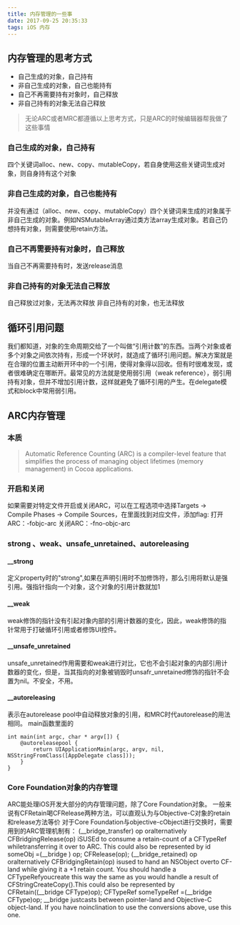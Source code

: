 ```yaml
---
title: 内存管理的一些事
date: 2017-09-25 20:35:33
tags: iOS 内存
---
```

## 内存管理的思考方式
* 自己生成的对象，自己持有
* 非自己生成的对象，自己也能持有
* 自己不再需要持有对象时，自己释放
* 非自己持有的对象无法自己释放

> 无论ARC或者MRC都遵循以上思考方式，只是ARC的时候编辑器帮我做了这些事情

### 自己生成的对象，自己持有
四个关键词alloc、new、copy、mutableCopy，若自身使用这些关键词生成对象，则自身持有这个对象
### 非自己生成的对象，自己也能持有
并没有通过（alloc、new、copy、mutableCopy）四个关键词来生成的对象属于非自己生成的对象。例如NSMutableArray通过类方法array生成对象。若自己仍想持有对象，则需要使用retain方法。
### 自己不再需要持有对象时，自己释放
当自己不再需要持有时，发送release消息
### 非自己持有的对象无法自己释放
自己释放过对象，无法再次释放
非自己持有的对象，也无法释放

## 循环引用问题
我们都知道，对象的生命周期交给了一个叫做“引用计数”的东西。当两个对象或者多个对象之间依次持有，形成一个环状时，就造成了循环引用问题。解决方案就是在合理的位置主动断开环中的一个引用，使得对象得以回收。但有时很难发现，或者很难确定在哪断开。最常见的方法就是使用弱引用（weak reference），弱引用持有对象，但并不增加引用计数，这样就避免了循环引用的产生。在delegate模式和block中常用弱引用。
## ARC内存管理
### 本质
> Automatic Reference Counting (ARC) is a compiler-level feature that simplifies the process of managing object lifetimes (memory management) in Cocoa applications.

### 开启和关闭
如果需要对特定文件开启或关闭ARC，可以在工程选项中选择Targets -> Compile Phases -> Compile Sources，在里面找到对应文件，添加flag:
打开ARC：-fobjc-arc
关闭ARC：-fno-objc-arc

### strong 、weak、unsafe_unretained、autoreleasing
#### __strong
定义property时的"strong",如果在声明引用时不加修饰符，那么引用将默认是强引用。强指针指向一个对象，这个对象的引用计数就加1
#### __weak
weak修饰的指针没有引起对象内部的引用计数器的变化，因此，weak修饰的指针常用于打破循环引用或者修饰UI控件。
#### __unsafe_unretained
unsafe_unretained作用需要和weak进行对比，它也不会引起对象的内部引用计数器的变化，但是，当其指向的对象被销毁时unsafr_unretained修饰的指针不会置为nil。不安全，不用。
#### __autoreleasing
表示在autorelease pool中自动释放对象的引用，和MRC时代autorelease的用法相同。
main函数里面的
```
int main(int argc, char * argv[]) {
    @autoreleasepool {
        return UIApplicationMain(argc, argv, nil, NSStringFromClass([AppDelegate class]));
    }
}
```
### Core Foundation对象的内存管理
ARC能处理iOS开发大部分的内存管理问题，除了Core Foundation对象。
一般来说有CFRetain喝CFRelease两种方法，可以直观认为与Objective-C对象的retain和release方法等价
对于Core Foundation与objective-cObject进行交换时，需要用到的ARC管理机制有：
(__bridge_transfer<NSType>) op oralternatively CFBridgingRelease(op) iSUSEd to consume a retain-count of a CFTypeRef whiletransferring it over to ARC. This could also be represented by id someObj =(__bridge <NSType>) op; CFRelease(op);
(__bridge_retained<CFType>) op oralternatively CFBridgingRetain(op) isused to hand an NSObject overto CF-land while giving it a +1 retain count. You should handle a CFTypeRefyoucreate this way the same as you would handle a result of CFStringCreateCopy().This could also be represented by CFRetain((__bridge CFType)op); CFTypeRef someTypeRef =(__bridge CFType)op;
__bridge justcasts between pointer-land and Objective-C object-land. If you have noinclination to use the conversions above, use this one.


